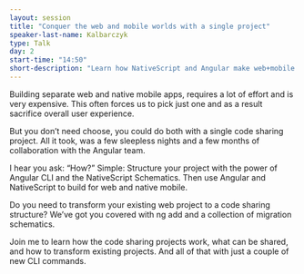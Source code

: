 ```yaml
---
layout: session
title: "Conquer the web and mobile worlds with a single project"
speaker-last-name: Kalbarczyk
type: Talk
day: 2
start-time: "14:50"
short-description: "Learn how NativeScript and Angular make web+mobile from a single project possible"
---
```


Building separate web and native mobile apps, requires a lot of effort and is very expensive. This often forces us to pick just one and as a result sacrifice overall user experience.

But you don’t need choose, you could do both with a single code sharing project.
All it took, was a few sleepless nights and a few months of collaboration with the Angular team.

I hear you ask: “How?”
Simple: Structure your project with the power of Angular CLI and the NativeScript Schematics. Then use Angular and NativeScript to build for web and native mobile.

Do you need to transform your existing web project to a code sharing structure? We’ve got you covered with ng add and a collection of migration schematics.

Join me to learn how the code sharing projects work, what can be shared, and how to transform existing projects. And all of that with just a couple of new CLI commands.